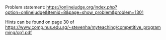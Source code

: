 Problem statement: https://onlinejudge.org/index.php?option=onlinejudge&Itemid=8&page=show_problem&problem=1301

Hints can be found on page 30 of https://www.comp.nus.edu.sg/~stevenha/myteaching/competitive_programming/cp1.pdf
